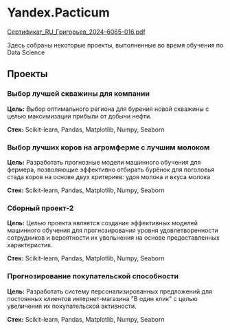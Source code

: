 # Yandex.Pacticum


[Сертификат_RU_Григорьев_2024-6065-016.pdf](https://github.com/user-attachments/files/16063372/_RU_._2024-6065-016.pdf)



Здесь собраны некоторые проекты, выполненные во время обучения по Data Science

## Проекты

### Выбор лучшей скважины для компании

**Цель:** Выбор оптимального региона для бурения новой скважины с целью максимизации прибыли от добычи нефти.

**Стек:** Scikit-learn, Pandas, Matplotlib, Numpy, Seaborn

### Выбор лучших коров на агромферме с лучшим молоком 

**Цель:** Разработать прогнозные модели машинного обучения для фермера, позволяющие эффективно отбирать бурёнок для поголовья стада коров на основе двух критериев: удоя молока и вкуса молока

**Стек:** Scikit-learn, Pandas, Matplotlib, Numpy, Seaborn

### Сборный проект-2

**Цель:** Целью проекта является создание эффективных моделей машинного обучения для прогнозирования уровня удовлетворенности сотрудников и вероятности их увольнения на основе предоставленных характеристик. 

**Стек:** Scikit-learn, Pandas, Matplotlib, Numpy, Seaborn

### Прогнозирование покупательской способности

**Цель:** Разработать систему персонализированных предложений для постоянных клиентов интернет-магазина "В один клик" с целью увеличения их покупательской активности. 

**Стек:** Scikit-learn, Pandas, Matplotlib, Numpy, Seaborn
